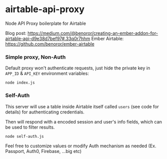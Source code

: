 # airtable-api-proxy

Node API Proxy boilerplate for Airtable

Blog post: https://medium.com/@benoror/creating-an-ember-addon-for-airtable-api-d9e38d7bef97#.33q0r7hhm
Ember Airtable: https://github.com/benoror/ember-airtable

### Simple proxy, Non-Auth

Default proxy won't authenticate requests, just hide the private key in `APP_ID` & `API_KEY` environment variables:

```
node index.js
```

### Self-Auth

This server will use a table inside Airtable itself called `users` (see code for details) for authenticating credentials.

Then will respond with a encoded session and user's info fields, which can be used to filter results.

```
node self-auth.js
```

Feel free to customize values or modify Auth mechanism as needed (Ex. Passport, Auth0, Firebase, ...big etc)

